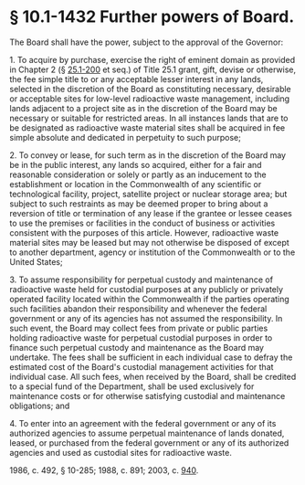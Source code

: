 # § 10.1-1432 Further powers of Board.

<p>The Board shall have the power, subject to the approval of the Governor:</p><p>1. To acquire by purchase, exercise the right of eminent domain as provided in Chapter 2 (§ <a href='http://law.lis.virginia.gov/vacode/25.1-200/'>25.1-200</a> et seq.) of Title 25.1 grant, gift, devise or otherwise, the fee simple title to or any acceptable lesser interest in any lands, selected in the discretion of the Board as constituting necessary, desirable or acceptable sites for low-level radioactive waste management, including lands adjacent to a project site as in the discretion of the Board may be necessary or suitable for restricted areas. In all instances lands that are to be designated as radioactive waste material sites shall be acquired in fee simple absolute and dedicated in perpetuity to such purpose;</p><p>2. To convey or lease, for such term as in the discretion of the Board may be in the public interest, any lands so acquired, either for a fair and reasonable consideration or solely or partly as an inducement to the establishment or location in the Commonwealth of any scientific or technological facility, project, satellite project or nuclear storage area; but subject to such restraints as may be deemed proper to bring about a reversion of title or termination of any lease if the grantee or lessee ceases to use the premises or facilities in the conduct of business or activities consistent with the purposes of this article. However, radioactive waste material sites may be leased but may not otherwise be disposed of except to another department, agency or institution of the Commonwealth or to the United States;</p><p>3. To assume responsibility for perpetual custody and maintenance of radioactive waste held for custodial purposes at any publicly or privately operated facility located within the Commonwealth if the parties operating such facilities abandon their responsibility and whenever the federal government or any of its agencies has not assumed the responsibility. In such event, the Board may collect fees from private or public parties holding radioactive waste for perpetual custodial purposes in order to finance such perpetual custody and maintenance as the Board may undertake. The fees shall be sufficient in each individual case to defray the estimated cost of the Board's custodial management activities for that individual case. All such fees, when received by the Board, shall be credited to a special fund of the Department, shall be used exclusively for maintenance costs or for otherwise satisfying custodial and maintenance obligations; and</p><p>4. To enter into an agreement with the federal government or any of its authorized agencies to assume perpetual maintenance of lands donated, leased, or purchased from the federal government or any of its authorized agencies and used as custodial sites for radioactive waste.</p><p>1986, c. 492, § 10-285; 1988, c. 891; 2003, c. <a href='http://lis.virginia.gov/cgi-bin/legp604.exe?031+ful+CHAP0940'>940</a>.</p>